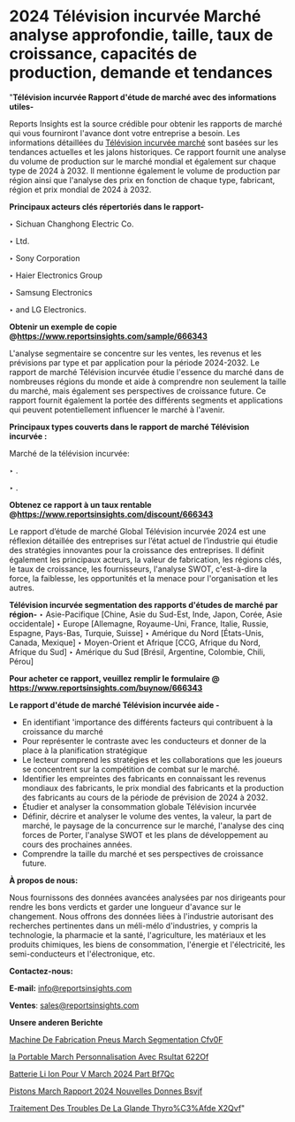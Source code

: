 # 2024 Télévision incurvée Marché analyse approfondie, taille, taux de croissance, capacités de production, demande et tendances

"<strong>Télévision incurvée Rapport d'étude de marché avec des informations utiles-</strong>

Reports Insights est la source crédible pour obtenir les rapports de marché qui vous fourniront l'avance dont votre entreprise a besoin. Les informations détaillées du <a href=https://www.reportsinsights.com/sample/666343>Télévision incurvée marché</a> sont basées sur les tendances actuelles et les jalons historiques. Ce rapport fournit une analyse du volume de production sur le marché mondial et également sur chaque type de 2024 à 2032. Il mentionne également le volume de production par région ainsi que l'analyse des prix en fonction de chaque type, fabricant, région et prix mondial de 2024 à 2032.

<b>Principaux acteurs clés répertoriés dans le rapport-</b>

‣ Sichuan Changhong Electric Co.

‣ Ltd.

‣ Sony Corporation

‣ Haier Electronics Group

‣ Samsung Electronics

‣ and LG Electronics.

<strong><b>Obtenir un exemple de copie @</b></strong><a href=https://www.reportsinsights.com/sample/666343><strong><b>https://www.reportsinsights.com/sample/666343</b></strong></a>

L'analyse segmentaire se concentre sur les ventes, les revenus et les prévisions par type et par application pour la période 2024-2032. Le rapport de marché Télévision incurvée étudie l'essence du marché dans de nombreuses régions du monde et aide à comprendre non seulement la taille du marché, mais également ses perspectives de croissance future. Ce rapport fournit également la portée des différents segments et applications qui peuvent potentiellement influencer le marché à l'avenir.

<strong>Principaux types couverts dans le rapport de marché Télévision incurvée :</strong>

Marché de la télévision incurvée:

‣  .

‣  .

<strong><b>Obtenez ce rapport à un taux rentable @</b></strong><a href=https://www.reportsinsights.com/discount/666343><strong><b>https://www.reportsinsights.com/discount/666343</b></strong></a>

Le rapport d’étude de marché Global Télévision incurvée 2024 est une réflexion détaillée des entreprises sur l’état actuel de l’industrie qui étudie des stratégies innovantes pour la croissance des entreprises. Il définit également les principaux acteurs, la valeur de fabrication, les régions clés, le taux de croissance, les fournisseurs, l'analyse SWOT, c'est-à-dire la force, la faiblesse, les opportunités et la menace pour l'organisation et les autres.

<strong>Télévision incurvée segmentation des rapports d'études de marché par région-</strong>
‣ Asie-Pacifique [Chine, Asie du Sud-Est, Inde, Japon, Corée, Asie occidentale]
‣ Europe [Allemagne, Royaume-Uni, France, Italie, Russie, Espagne, Pays-Bas, Turquie, Suisse]
‣ Amérique du Nord [États-Unis, Canada, Mexique]
‣ Moyen-Orient et Afrique [CCG, Afrique du Nord, Afrique du Sud]
‣ Amérique du Sud [Brésil, Argentine, Colombie, Chili, Pérou]

<strong>Pour acheter ce rapport, veuillez remplir le formulaire @   <a href=https://www.reportsinsights.com/buynow/666343>https://www.reportsinsights.com/buynow/666343</a></strong>

<strong>Le rapport d'étude de marché Télévision incurvée aide -</strong>
<ul>
  <li>En identifiant 'importance des différents facteurs qui contribuent à la croissance du marché</li>
  <li>Pour représenter le contraste avec les conducteurs et donner de la place à la planification stratégique</li>
  <li>Le lecteur comprend les stratégies et les collaborations que les joueurs se concentrent sur la compétition de combat sur le marché.</li>
  <li>Identifier les empreintes des fabricants en connaissant les revenus mondiaux des fabricants, le prix mondial des fabricants et la production des fabricants au cours de la période de prévision de 2024 à 2032.</li>
  <li>Étudier et analyser la consommation globale Télévision incurvée</li>
  <li>Définir, décrire et analyser le volume des ventes, la valeur, la part de marché, le paysage de la concurrence sur le marché, l'analyse des cinq forces de Porter, l'analyse SWOT et les plans de développement au cours des prochaines années.</li>
  <li>Comprendre la taille du marché et ses perspectives de croissance future.</li>
</ul>
<strong>À propos de nous:</strong>

Nous fournissons des données avancées analysées par nos dirigeants pour rendre les bons verdicts et garder une longueur d'avance sur le changement. Nous offrons des données liées à l'industrie autorisant des recherches pertinentes dans un méli-mélo d'industries, y compris la technologie, la pharmacie et la santé, l'agriculture, les matériaux et les produits chimiques, les biens de consommation, l'énergie et l'électricité, les semi-conducteurs et l'électronique, etc.

<strong>Contactez-nous:</strong>

<strong>E-mail:</strong> <a href=mailto:info@reportsinsights.com>info@reportsinsights.com</a>

<strong>Ventes</strong>: <a href=mailto:sales@reportsinsights.com>sales@reportsinsights.com</a>

<strong>Unsere anderen Berichte</strong>

<a href=https://www.linkedin.com/pulse/machine-de-fabrication-pneus-march%C3%A9-segmentation-cfv0f/>Machine De Fabrication Pneus March Segmentation Cfv0F</a>

<a href=https://www.linkedin.com/pulse/ia-portable-march%C3%A9-personnalisation-avec-r%C3%A9sultat-622of/>Ia Portable March Personnalisation Avec Rsultat 622Of</a>

<a href=https://www.linkedin.com/pulse/batterie-li-ion-pour-v%C3%A9-march%C3%A9-2024-part-bf7qc/>Batterie Li Ion Pour V March 2024 Part Bf7Qc</a>

<a href=https://www.linkedin.com/pulse/pistons-march%C3%A9-rapport-2024-nouvelles-donn%C3%A9es-bsvjf/>Pistons March Rapport 2024 Nouvelles Donnes Bsvjf</a>

<a href=https://www.linkedin.com/pulse/traitement-des-troubles-de-la-glande-thyro%C3%AFde-x2qvf/>Traitement Des Troubles De La Glande Thyro%C3%Afde X2Qvf</a>"
